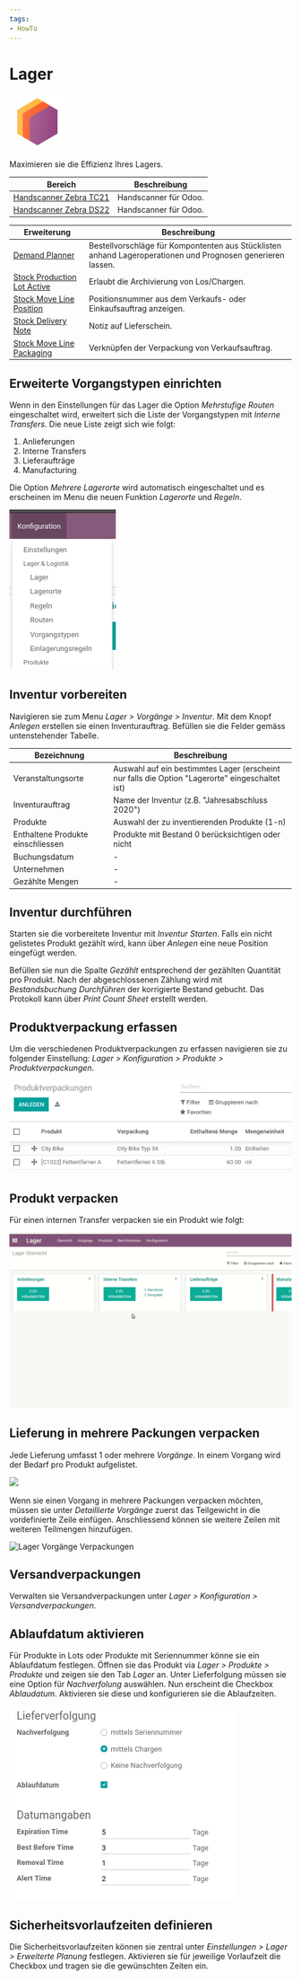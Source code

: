 ```yaml
---
tags:
- HowTo
---
```

# Lager
![icons_odoo_stock](assets/icons_odoo_stock.png)

Maximieren sie die Effizienz Ihres Lagers.

| Bereich                                             | Beschreibung          |
| --------------------------------------------------- | --------------------- |
| [Handscanner Zebra TC21](Handscanner%20Zebra%20TC21.md) | Handscanner für Odoo. |
| [Handscanner Zebra DS22](Handscanner%20Zebra%20DS22.md) | Handscanner für Odoo. |

| Erweiterung                                                   | Beschreibung                                                                                                |
| ------------------------------------------------------------- | ----------------------------------------------------------------------------------------------------------- |
| [Demand Planner](Demand%20Planner.md)                           | Bestellvorschläge für Kompontenten aus Stücklisten anhand Lageroperationen und Prognosen generieren lassen. |
| [Stock Production Lot Active](Stock%20Production%20Lot%20Active.md) | Erlaubt die Archivierung von Los/Chargen.                                                                   |
| [Stock Move Line Position](Stock%20Move%20Line%20Position.md)       | Positionsnummer aus dem Verkaufs- oder Einkaufsauftrag anzeigen.                                            |
| [Stock Delivery Note](Stock%20Delivery%20Note.md)                 | Notiz auf Lieferschein.                                                                                     |
| [Stock Move Line Packaging](Stock%20Move%20Line%20Packaging.md)             | Verknüpfen der Verpackung von Verkaufsauftrag.                                                                                     |

## Erweiterte Vorgangstypen einrichten

Wenn in den Einstellungen für das Lager die Option *Mehrstufige Routen* eingeschaltet wird, erweitert sich die Liste der Vorgangstypen mit *Interne Transfers*. Die neue Liste zeigt sich wie folgt:

1. Anlieferungen
2. Interne Transfers
3. Lieferaufträge
4. Manufacturing

Die Option *Mehrere Lagerorte* wird automatisch eingeschaltet und es erscheinen im Menu die neuen Funktion *Lagerorte* und *Regeln*.

![](assets/Lager%20Erweitertes%20Menu.png)

## Inventur vorbereiten

Navigieren sie zum Menu *Lager > Vorgänge > Inventur*. Mit dem Knopf *Anlegen* erstellen sie einen Inventurauftrag. Befüllen sie die Felder gemäss untenstehender Tabelle.

| Bezeichnung                       | Beschreibung                                                                                    |
| --------------------------------- | ----------------------------------------------------------------------------------------------- |
| Veranstaltungsorte                | Auswahl auf ein bestimmtes Lager (erscheint nur falls die Option "Lagerorte" eingeschaltet ist) |
| Inventurauftrag                   | Name der Inventur (z.B. "Jahresabschluss 2020")                                                 |
| Produkte                          | Auswahl der zu inventierenden Produkte (1-n)                                                    |
| Enthaltene Produkte einschliessen | Produkte mit Bestand 0 berücksichtigen oder nicht                                               |
| Buchungsdatum                     | -                                                                                               |
| Unternehmen                       | -                                                                                               |
| Gezählte Mengen                   | -                                                                                               |

## Inventur durchführen

Starten sie die vorbereitete Inventur mit *Inventur Starten*. Falls ein nicht gelistetes Produkt gezählt wird, kann über *Anlegen* eine neue Position eingefügt werden.

Befüllen sie nun die Spalte *Gezählt* entsprechend der gezählten Quantität pro Produkt. Nach der abgeschlossenen Zählung wird mit *Bestandsbuchung Durchführen* der korrigierte Bestand gebucht. Das Protokoll kann über *Print Count Sheet* erstellt werden.

## Produktverpackung erfassen

Um die verschiedenen Produktverpackungen zu erfassen navigieren sie zu folgender Einstellung: *Lager > Konfiguration > Produkte > Produktverpackungen*.

![Lager Produktverpackungen Beispiel](assets/Lager%20Produktverpackungen%20Beispiel.png)

## Produkt verpacken

Für einen internen Transfer verpacken sie ein Produkt wie folgt:

![Lager Verpackungen Beispiel](assets/Lager%20Verpackungen%20Beispiel.gif)

## Lieferung in mehrere Packungen verpacken

Jede Lieferung umfasst 1 oder mehrere *Vorgänge*. In einem Vorgang wird der Bedarf pro Produkt aufgelistet.

![](assets/Lager%20Vorgänge.png)

Wenn sie einen Vorgang in mehrere Packungen verpacken möchten, müssen sie unter *Detaillierte Vorgänge* zuerst das Teilgewicht in die vordefinierte Zeile einfügen. Anschliessend können sie weitere Zeilen mit weiteren Teilmengen hinzufügen.

![Lager Vorgänge Verpackungen](assets/Lager%20Vorgänge%20Verpackungen.gif)

## Versandverpackungen

Verwalten sie Versandverpackungen unter *Lager > Konfiguration > Versandverpackungen*.

## Ablaufdatum aktivieren

Für Produkte in Lots oder Produkte mit Seriennummer könne sie ein Ablaufdatum festlegen. Öffnen sie das Produkt via *Lager > Produkte > Produkte* und zeigen sie den Tab *Lager* an. Unter Lieferfolgung müssen sie eine Option für *Nachverfolung* auswählen. Nun erscheint die Checkbox *Ablaudatum*. Aktivieren sie diese und konfigurieren sie die Ablaufzeiten.

![](assets/Lager%20Ablaufdatum%20konfiguriert.png)

## Sicherheitsvorlaufzeiten definieren

Die Sicherheitsvorlaufzeiten können sie zentral unter *Einstellungen > Lager > Erweiterte Planung* festlegen. Aktivieren sie für jeweilige Vorlaufzeit die Checkbox und tragen sie die gewünschten Zeiten ein.